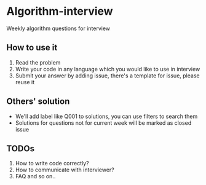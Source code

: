 # Algorithm-interview
Weekly algorithm questions for interview

## How to use it
1. Read the problem
2. Write your code in any language which you would like to use in interview
3. Submit your answer by adding issue, there's a template for issue, please reuse it

## Others' solution
* We'll add label like Q001 to solutions, you can use filters to search them
* Solutions for questions not for current week will be marked as closed issue

## TODOs
1. How to write code correctly?
2. How to communicate with interviewer?
3. FAQ
and so on..
